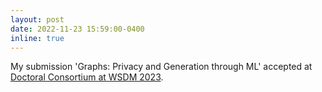 ```yaml
---
layout: post
date: 2022-11-23 15:59:00-0400
inline: true
---
```


My submission 'Graphs: Privacy and Generation through ML' accepted at [Doctoral Consortium at WSDM 2023](https://www.wsdm-conference.org/2023/program/doctoral-consortium).